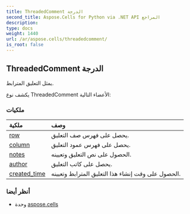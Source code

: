 ```yaml
---
title: ThreadedComment الدرجة
second_title: Aspose.Cells for Python via .NET API المراجع
description:
type: docs
weight: 1440
url: /ar/aspose.cells/threadedcomment/
is_root: false
---
```

##  ThreadedComment الدرجة
يمثل التعليق المترابط.



يكشف نوع ThreadedComment الأعضاء التالية:

###  ملكيات
| ملكية| وصف|
| :- | :- |
| [row](/cells/python-net/ar/aspose.cells/threadedcomment/row) | يحصل على فهرس صف التعليق.|
| [column](/cells/python-net/ar/aspose.cells/threadedcomment/column) | يحصل على فهرس عمود التعليق.|
| [notes](/cells/python-net/ar/aspose.cells/threadedcomment/notes) | الحصول على نص التعليق وتعيينه.|
| [author](/cells/python-net/ar/aspose.cells/threadedcomment/author) | يحصل على كاتب التعليق.|
| [created_time](/cells/python-net/ar/aspose.cells/threadedcomment/created_time) | الحصول على وقت إنشاء هذا التعليق المترابط وتعيينه.|



###  أنظر أيضا
* وحدة [aspose.cells](..)
